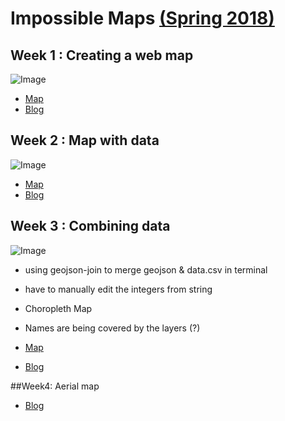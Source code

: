 # Impossible Maps [(Spring 2018)](https://github.com/MimiOnuoha/Impossible-Maps)

## Week 1 : Creating a web map 
![Image](http://www.ellachung.tech/wp-content/uploads/2018/03/mymap-1024x478.png)
- [Map](https://ellacyt.github.io/ImpossibleMaps/Week1/week1-web-map-leaflet.html)
- [Blog](http://www.ellachung.tech/2018/03/27/week1-making-a-web-map/)

## Week 2 : Map with data 
![Image](http://www.ellachung.tech/wp-content/uploads/2018/04/Screen-Shot-2018-04-03-at-05.24.36-1024x466.png)
- [Map](https://ellacyt.github.io/ImpossibleMaps/Week2/vector-map-with-data.html)
- [Blog](http://www.ellachung.tech/2018/04/03/week2-map-with-data/)

## Week 3 : Combining data
![Image](http://www.ellachung.tech/wp-content/uploads/2018/04/Screen-Shot-2018-04-17-at-03.03.48.png)
- using geojson-join to merge geojson & data.csv in terminal
- have to manually edit the integers from string
- Choropleth Map
- Names are being covered by the layers (?)

- [Map](https://ellacyt.github.io/ImpossibleMaps/Week3/index.html)
- [Blog](http://www.ellachung.tech/2018/04/10/week-3-mappings-intelligent-agents/)

##Week4: Aerial map
- [Blog](http://www.ellachung.tech/2018/04/10/week-4)
